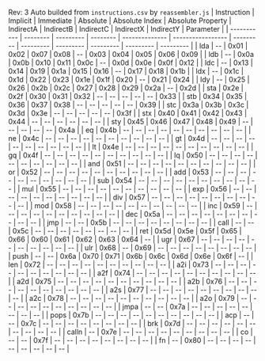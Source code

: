 Rev: 3
Auto builded from `instructions.csv` by `reassembler.js`
| Instruction | Implicit | Immediate | Absolute | Absolute Index | Absolute Property | IndirectA | IndirectB | IndirectC | IndirectX | IndirectY | Parameter |
| ----------- | -------- | --------- | -------- | -------------- | ----------------- | --------- | --------- | --------- | --------- | --------- | --------- |
| lda         |    --    |    0x01   |   0x02   |      0x07      |        0x08       |     --    |    0x03   |    0x04   |    0x05   |    0x06   |    0x09   |
| ldb         |    --    |    0x0a   |   0x0b   |      0x10      |        0x11       |    0x0c   |     --    |    0x0d   |    0x0e   |    0x0f   |    0x12   |
| ldc         |    --    |    0x13   |   0x14   |      0x19      |        0x1a       |    0x15   |    0x16   |     --    |    0x17   |    0x18   |    0x1b   |
| ldx         |    --    |    0x1c   |   0x1d   |      0x22      |        0x23       |    0x1e   |    0x1f   |    0x20   |     --    |    0x21   |    0x24   |
| ldy         |    --    |    0x25   |   0x26   |      0x2b      |        0x2c       |    0x27   |    0x28   |    0x29   |    0x2a   |     --    |    0x2d   |
| sta         |   0x2e   |    0x2f   |   0x30   |      0x31      |        0x32       |     --    |     --    |     --    |     --    |     --    |    0x33   |
| stb         |   0x34   |    0x35   |   0x36   |      0x37      |        0x38       |     --    |     --    |     --    |     --    |     --    |    0x39   |
| stc         |   0x3a   |    0x3b   |   0x3c   |      0x3d      |        0x3e       |     --    |     --    |     --    |     --    |     --    |    0x3f   |
| stx         |   0x40   |    0x41   |   0x42   |      0x43      |        0x44       |     --    |     --    |     --    |     --    |     --    |     --    |
| sty         |   0x45   |    0x46   |   0x47   |      0x48      |        0x49       |     --    |     --    |     --    |     --    |     --    |    0x4a   |
| eq          |   0x4b   |     --    |    --    |       --       |         --        |     --    |     --    |     --    |     --    |     --    |     --    |
| ne          |   0x4c   |     --    |    --    |       --       |         --        |     --    |     --    |     --    |     --    |     --    |     --    |
| gt          |   0x4d   |     --    |    --    |       --       |         --        |     --    |     --    |     --    |     --    |     --    |     --    |
| lt          |   0x4e   |     --    |    --    |       --       |         --        |     --    |     --    |     --    |     --    |     --    |     --    |
| gq          |   0x4f   |     --    |    --    |       --       |         --        |     --    |     --    |     --    |     --    |     --    |     --    |
| lq          |   0x50   |     --    |    --    |       --       |         --        |     --    |     --    |     --    |     --    |     --    |     --    |
| and         |   0x51   |     --    |    --    |       --       |         --        |     --    |     --    |     --    |     --    |     --    |     --    |
| or          |   0x52   |     --    |    --    |       --       |         --        |     --    |     --    |     --    |     --    |     --    |     --    |
| add         |   0x53   |     --    |    --    |       --       |         --        |     --    |     --    |     --    |     --    |     --    |     --    |
| sub         |   0x54   |     --    |    --    |       --       |         --        |     --    |     --    |     --    |     --    |     --    |     --    |
| mul         |   0x55   |     --    |    --    |       --       |         --        |     --    |     --    |     --    |     --    |     --    |     --    |
| exp         |   0x56   |     --    |    --    |       --       |         --        |     --    |     --    |     --    |     --    |     --    |     --    |
| div         |   0x57   |     --    |    --    |       --       |         --        |     --    |     --    |     --    |     --    |     --    |     --    |
| mod         |   0x58   |     --    |    --    |       --       |         --        |     --    |     --    |     --    |     --    |     --    |     --    |
| inc         |   0x59   |     --    |    --    |       --       |         --        |     --    |     --    |     --    |     --    |     --    |     --    |
| dec         |   0x5a   |     --    |    --    |       --       |         --        |     --    |     --    |     --    |     --    |     --    |     --    |
| jmp         |    --    |     --    |   0x5b   |       --       |         --        |     --    |     --    |     --    |     --    |     --    |     --    |
| call        |    --    |     --    |   0x5c   |       --       |         --        |     --    |     --    |     --    |     --    |     --    |     --    |
| ret         |   0x5d   |    0x5e   |   0x5f   |      0x65      |        0x66       |    0x60   |    0x61   |    0x62   |    0x63   |    0x64   |     --    |
| ugr         |   0x67   |     --    |    --    |       --       |         --        |     --    |     --    |     --    |     --    |     --    |     --    |
| ulr         |   0x68   |     --    |   0x69   |       --       |         --        |     --    |     --    |     --    |     --    |     --    |     --    |
| push        |    --    |     --    |   0x6a   |      0x70      |        0x71       |    0x6b   |    0x6c   |    0x6d   |    0x6e   |    0x6f   |     --    |
| len         |   0x72   |     --    |    --    |       --       |         --        |     --    |     --    |     --    |     --    |     --    |     --    |
| a2i         |   0x73   |     --    |    --    |       --       |         --        |     --    |     --    |     --    |     --    |     --    |     --    |
| a2f         |   0x74   |     --    |    --    |       --       |         --        |     --    |     --    |     --    |     --    |     --    |     --    |
| a2d         |   0x75   |     --    |    --    |       --       |         --        |     --    |     --    |     --    |     --    |     --    |     --    |
| a2b         |   0x76   |     --    |    --    |       --       |         --        |     --    |     --    |     --    |     --    |     --    |     --    |
| a2s         |   0x77   |     --    |    --    |       --       |         --        |     --    |     --    |     --    |     --    |     --    |     --    |
| a2c         |   0x78   |     --    |    --    |       --       |         --        |     --    |     --    |     --    |     --    |     --    |     --    |
| a2o         |   0x79   |     --    |    --    |       --       |         --        |     --    |     --    |     --    |     --    |     --    |     --    |
| jmpa        |    --    |     --    |   0x7a   |       --       |         --        |     --    |     --    |     --    |     --    |     --    |     --    |
| pops        |   0x7b   |     --    |    --    |       --       |         --        |     --    |     --    |     --    |     --    |     --    |     --    |
| acp         |    --    |     --    |   0x7c   |       --       |         --        |     --    |     --    |     --    |     --    |     --    |     --    |
| brk         |   0x7d   |     --    |    --    |       --       |         --        |     --    |     --    |     --    |     --    |     --    |     --    |
| calln       |    --    |    0x7e   |    --    |       --       |         --        |     --    |     --    |     --    |     --    |     --    |     --    |
| co          |    --    |     --    |   0x7f   |       --       |         --        |     --    |     --    |     --    |     --    |     --    |     --    |
| fn          |    --    |    0x80   |    --    |       --       |         --        |     --    |     --    |     --    |     --    |     --    |     --    |